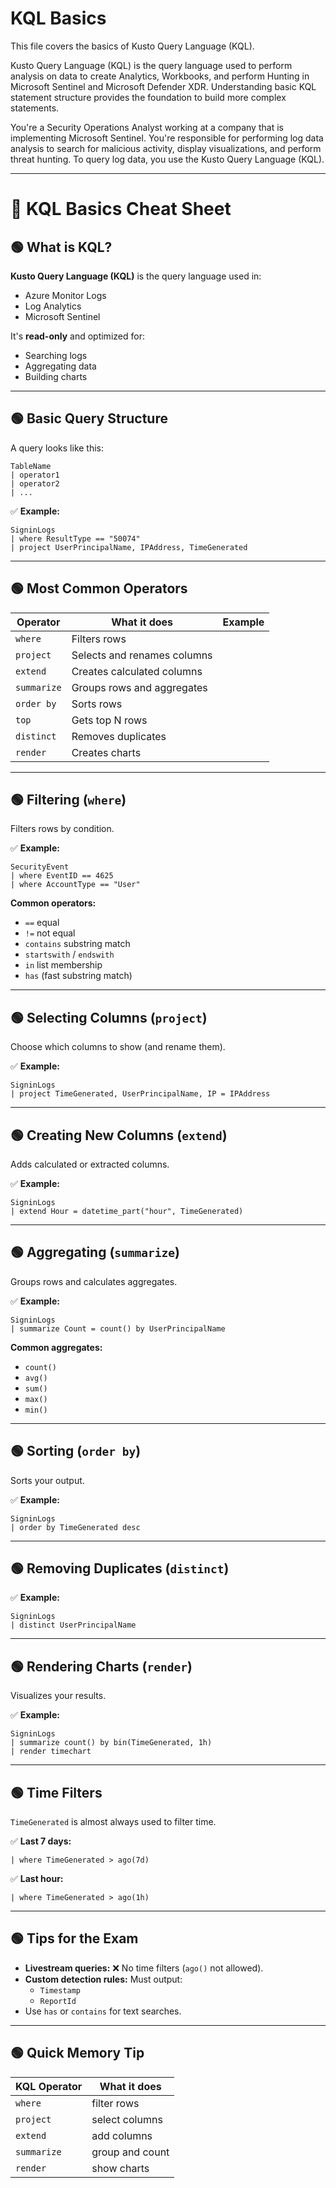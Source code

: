 # KQL Basics

This file covers the basics of Kusto Query Language (KQL). 

Kusto Query Language (KQL) is the query language used to perform analysis on data to create Analytics, Workbooks, and perform Hunting in Microsoft Sentinel and Microsoft Defender XDR. Understanding basic KQL statement structure provides the foundation to build more complex statements.

You're a Security Operations Analyst working at a company that is implementing Microsoft Sentinel. You're responsible for performing log data analysis to search for malicious activity, display visualizations, and perform threat hunting. To query log data, you use the Kusto Query Language (KQL).

---

# 🎯 KQL Basics Cheat Sheet

## 🟢 What is KQL?

**Kusto Query Language (KQL)** is the query language used in:

- Azure Monitor Logs
- Log Analytics
- Microsoft Sentinel

It's **read-only** and optimized for:

- Searching logs
- Aggregating data
- Building charts

---

## 🟢 Basic Query Structure

A query looks like this:

```kql
TableName
| operator1
| operator2
| ...
```

✅ **Example:**

```kql
SigninLogs
| where ResultType == "50074"
| project UserPrincipalName, IPAddress, TimeGenerated
```

---

## 🟢 Most Common Operators

| Operator   | What it does                | Example                |
|------------|----------------------------|------------------------|
| `where`    | Filters rows                | | where EventID == 4625 |
| `project`  | Selects and renames columns | | project TimeGenerated, UserPrincipalName |
| `extend`   | Creates calculated columns  | | extend Hour = datetime_part("hour", TimeGenerated) |
| `summarize`| Groups rows and aggregates  | | summarize Count = count() by UserPrincipalName |
| `order by` | Sorts rows                  | | order by TimeGenerated desc |
| `top`      | Gets top N rows             | | top 10 by Count |
| `distinct` | Removes duplicates          | | distinct UserPrincipalName |
| `render`   | Creates charts              | | render timechart |

---

## 🟢 Filtering (`where`)
Filters rows by condition.

✅ **Example:**

```kql
SecurityEvent
| where EventID == 4625
| where AccountType == "User"
```

**Common operators:**

- `==` equal
- `!=` not equal
- `contains` substring match
- `startswith` / `endswith`
- `in` list membership
- `has` (fast substring match)

---

## 🟢 Selecting Columns (`project`)
Choose which columns to show (and rename them).

✅ **Example:**

```kql
SigninLogs
| project TimeGenerated, UserPrincipalName, IP = IPAddress
```

---

## 🟢 Creating New Columns (`extend`)
Adds calculated or extracted columns.

✅ **Example:**

```kql
SigninLogs
| extend Hour = datetime_part("hour", TimeGenerated)
```

---

## 🟢 Aggregating (`summarize`)
Groups rows and calculates aggregates.

✅ **Example:**

```kql
SigninLogs
| summarize Count = count() by UserPrincipalName
```

**Common aggregates:**

- `count()`
- `avg()`
- `sum()`
- `max()`
- `min()`

---

## 🟢 Sorting (`order by`)
Sorts your output.

✅ **Example:**

```kql
SigninLogs
| order by TimeGenerated desc
```

---

## 🟢 Removing Duplicates (`distinct`)

✅ **Example:**

```kql
SigninLogs
| distinct UserPrincipalName
```

---

## 🟢 Rendering Charts (`render`)
Visualizes your results.

✅ **Example:**

```kql
SigninLogs
| summarize count() by bin(TimeGenerated, 1h)
| render timechart
```

---

## 🟢 Time Filters
`TimeGenerated` is almost always used to filter time.

✅ **Last 7 days:**

```kql
| where TimeGenerated > ago(7d)
```

✅ **Last hour:**

```kql
| where TimeGenerated > ago(1h)
```

---

## 🟢 Tips for the Exam

- **Livestream queries:** ❌ No time filters (`ago()` not allowed).
- **Custom detection rules:** Must output:
  - `Timestamp`
  - `ReportId`
- Use `has` or `contains` for text searches.

---

## 🟢 Quick Memory Tip

| KQL Operator | What it does         |
|--------------|---------------------|
| `where`      | filter rows         |
| `project`    | select columns      |
| `extend`     | add columns         |
| `summarize`  | group and count     |
| `render`     | show charts         |

